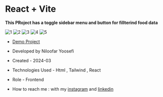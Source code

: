 # React + Vite

**This PRoject has a toggle sidebar menu and button for fillterind food data**


![1](https://github.com/user-attachments/assets/1ba2e70d-4865-487a-b2f8-712b269602e5)
![2](https://github.com/user-attachments/assets/5c244732-a046-431a-983d-522c27638f0d)
![3](https://github.com/user-attachments/assets/2d47137a-7b3d-4709-bd9c-0c97ee829904)
![4](https://github.com/user-attachments/assets/c463c13a-8d1c-4128-8452-a93b18243ce9)
![5](https://github.com/user-attachments/assets/32492ecd-d0c0-46c2-8abc-4399332ec818)

- [Demo Project](https://food-five-phi.vercel.app/)

- Developed by Niloofar Yoosefi

- Created - 2024-03

- Technologies Used - Html , Tailwind , React


- Role - Frontend

- How to reach me : with my [instagram](https://github.com/niloufar-yousefi) and [linkedin](https://www.linkedin.com/in/niloofar-yoosefikhorram-242742143/)
